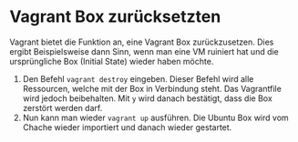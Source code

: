 # Vagrant Box zurücksetzten
Vagrant bietet die Funktion an, eine Vagrant Box zurückzusetzen. Dies ergibt Beispielsweise dann Sinn, wenn man eine VM ruiniert hat und die ursprüngliche Box (Initial State) wieder haben möchte.

1) Den Befehl `vagrant destroy` eingeben. Dieser Befehl wird alle Ressourcen, welche mit der Box in Verbindung steht. Das Vagrantfile wird jedoch beibehalten. Mit `y` wird danach bestätigt, dass die Box zerstört werden darf.
2) Nun kann man wieder `vagrant up` ausführen. Die Ubuntu Box wird vom Chache wieder importiert und danach wieder gestartet.
